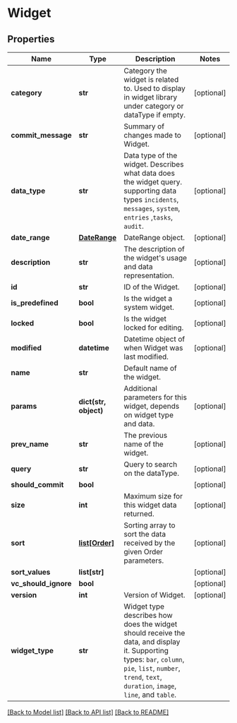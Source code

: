 # Widget

## Properties
Name | Type | Description | Notes
------------ | ------------- | ------------- | -------------
**category** | **str** | Category the widget is related to. Used to display in widget library under category or dataType if empty. | [optional] 
**commit_message** | **str** | Summary of changes made to Widget. | [optional] 
**data_type** | **str** | Data type of the widget. Describes what data does the widget query. supporting data types `incidents`, `messages`, `system`, `entries` ,`tasks`, `audit`. | [optional] 
**date_range** | [**DateRange**](DateRange.md) | DateRange object. | [optional] 
**description** | **str** | The description of the widget's usage and data representation. | [optional] 
**id** | **str** | ID of the Widget. | [optional] 
**is_predefined** | **bool** | Is the widget a system widget. | [optional] 
**locked** | **bool** | Is the widget locked for editing. | [optional] 
**modified** | **datetime** | Datetime object of when Widget was last modified. | [optional] 
**name** | **str** | Default name of the widget. | 
**params** | **dict(str, object)** | Additional parameters for this widget, depends on widget type and data. | [optional] 
**prev_name** | **str** | The previous name of the widget. | [optional] 
**query** | **str** | Query to search on the dataType. | [optional] 
**should_commit** | **bool** |  | [optional] 
**size** | **int** | Maximum size for this widget data returned. | [optional] 
**sort** | [**list[Order]**](Order.md) | Sorting array to sort the data received by the given Order parameters. | [optional] 
**sort_values** | **list[str]** |  | [optional] 
**vc_should_ignore** | **bool** |  | [optional] 
**version** | **int** | Version of Widget. | [optional] 
**widget_type** | **str** | Widget type describes how does the widget should receive the data, and display it. Supporting types: `bar`, `column`, `pie`, `list`, `number`, `trend`, `text`, `duration`, `image`, `line`, and `table`. | 

[[Back to Model list]](../README.md#documentation-for-models) [[Back to API list]](../README.md#documentation-for-api-endpoints) [[Back to README]](../README.md)


